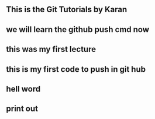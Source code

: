 ## This is the Git Tutorials by Karan
## we will learn the github push cmd now
## this was my first lecture
## this is my first code to push in git hub
## hell word
## print out
